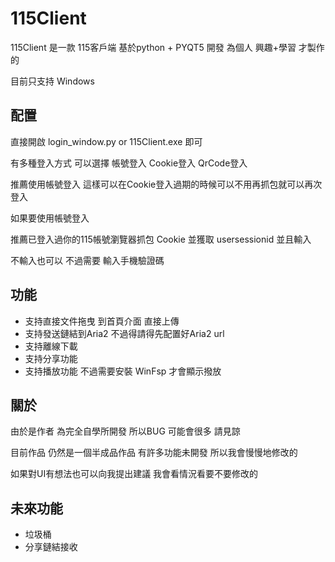 # 115Client
115Client 是一款 115客戶端 基於python + PYQT5 開發 為個人 興趣+學習 才製作的

目前只支持 Windows
## 配置
直接開啟 login_window.py or 115Client.exe 即可

有多種登入方式 可以選擇 帳號登入 Cookie登入 QrCode登入

推薦使用帳號登入 這樣可以在Cookie登入過期的時候可以不用再抓包就可以再次登入

如果要使用帳號登入

推薦已登入過你的115帳號瀏覽器抓包 Cookie 並獲取 usersessionid 並且輸入

不輸入也可以 不過需要 輸入手機驗證碼
## 功能
- 支持直接文件拖曳 到首頁介面 直接上傳
- 支持發送鏈結到Aria2 不過得請得先配置好Aria2 url
- 支持離線下載
- 支持分享功能
- 支持播放功能 不過需要安裝 WinFsp 才會顯示撥放
## 關於
由於是作者 為完全自學所開發 所以BUG 可能會很多 請見諒

目前作品 仍然是一個半成品作品 有許多功能未開發 所以我會慢慢地修改的

如果對UI有想法也可以向我提出建議 我會看情況看要不要修改的
## 未來功能
- 垃圾桶
- 分享鏈結接收
